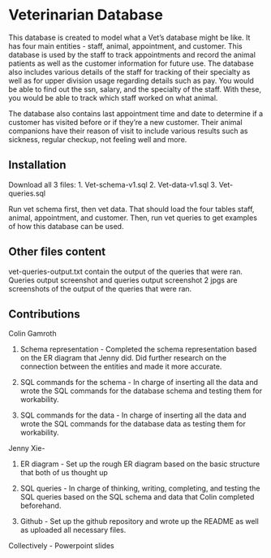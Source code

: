 # Veterinarian Database

This database is created to model what a Vet’s database might be like. It has four main entities - staff, animal, appointment, and customer. This database is used by the staff to track appointments and record the animal patients as well as the customer information for future use. The database also includes various details of the staff for tracking of their specialty as well as for upper division usage regarding details such as pay. You would be able to find out the ssn, salary, and the specialty of the staff. With these, you would be able to track which staff worked on what animal. 

The database also contains last appointment time and date to determine if a customer has visited before or if they’re a new customer. Their animal companions have their reason of visit to include various results such as sickness, regular checkup, not feeling well and more. 


## Installation
Download all 3 files: 
	1. Vet-schema-v1.sql
	2. Vet-data-v1.sql
	3. Vet-queries.sql 

Run vet schema first, then vet data. That should load the four tables staff, animal, appointment, and customer. Then, run vet queries to get examples of how this database can be used. 


## Other files content
vet-queries-output.txt contain the output of the queries that were ran. 
Queries output screenshot and queries output screenshot 2 jpgs are screenshots of the output of the queries that were ran. 


## Contributions 
Colin Gamroth 
1. Schema representation - Completed the schema representation based on the ER diagram that Jenny did. Did further 				      research on the connection between the entities and made it more accurate. 
	
2. SQL commands for the schema - In charge of inserting all the data and wrote the SQL commands for the 					         database schema and testing them for workability.

3. SQL commands for the data - In charge of inserting all the data and wrote the SQL commands for the 					               database data as testing them for workability. 

Jenny Xie- 
1. ER diagram - Set up the rough ER diagram based on the basic structure that both of us thought up
	
2. SQL queries - In charge of thinking, writing, completing, and testing the SQL queries based on the SQL schema and 
	         data that Colin completed beforehand. 
			 
3. Github - Set up the github repository and wrote up the README as well as uploaded all necessary files. 


Collectively - Powerpoint slides  
